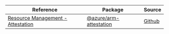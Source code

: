 | Reference | Package | Source |
|---|---|---|
|[Resource Management - Attestation](arm-attestation-readme)|[@azure/arm-attestation](https://www.npmjs.com/package/@azure/arm-attestation)|[Github](https://github.com/Azure/azure-sdk-for-js/blob/main/sdk/attestation/arm-attestation)|
